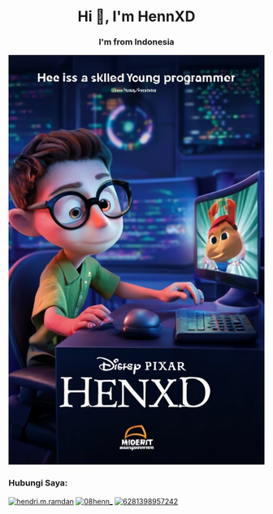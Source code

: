 <h1 align="center">Hi 👋, I'm HennXD</h1>
<h3 align="center">I'm from Indonesia</h3>

![alt text](https://github.com/HennXD/HennXD/blob/main/A03boZGCRDuHJ_mU01Yrxw.jpg?raw=true) 

<h3 align="left">Hubungi Saya:</h3>
<p align="left">
<a href="https://fb.com/hendri.m.ramdan" target="blank"><img align="center" src="https://raw.githubusercontent.com/rahuldkjain/github-profile-readme-generator/master/src/images/icons/Social/facebook.svg" alt="hendri.m.ramdan" height="30" width="40" /></a>
<a href="https://instagram.com/08henn_" target="blank"><img align="center" src="https://raw.githubusercontent.com/rahuldkjain/github-profile-readme-generator/master/src/images/icons/Social/instagram.svg" alt="08henn_" height="30" width="40" /></a>
<a href="https://wa.me/6281398957242" target="blank"><img align="center" src="https://raw.githubusercontent.com/rahuldkjain/github-profile-readme-generator/master/src/images/icons/Social/whatsapp.svg" alt="6281398957242" height="30" width="40" /></a>
